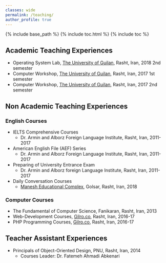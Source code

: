 ```yaml
---
classes: wide
permalink: /teaching/
author_profile: true
---
```


{% include base_path %}
{% include toc.html %}
{% include toc %}

## Academic Teaching Experiences
*   Operating System Lab, [The University of Guilan](http://ce.guilan.ac.ir), Rasht, Iran, 2018 2nd semester
*   Computer Workshop, [The University of Guilan](http://ce.guilan.ac.ir), Rasht, Iran, 2017 1st semester
*   Computer Workshop, [The University of Guilan](http://ce.guilan.ac.ir), Rasht, Iran, 2017 2nd semester

## Non Academic Teaching Experiences
### English Courses
*   IELTS Comprehensive Courses
    *   Dr. Armin and Alborz Foreign Language Institute, Rasht, Iran, 2011-2017
*   American English File (AEF) Series
    *   Dr. Armin and Alborz Foreign Language Institute, Rasht, Iran, 2011-2017
*   Preparing of University Entrance Exam
    *   Dr. Armin and Alborz foreign Language Institute, Rasht, Iran, 2011-2017
*   Daily Conversation Courses
    *   [Manesh Educational Complex](http://maneshsch.com), Golsar, Rasht, Iran, 2018

### Computer Courses
*   The Fundamental of Computer Science, Fanikaran, Rasht, Iran, 2013
*   Web-Development Courses, [Gilro.co](http://gilro.net), Rasht, Iran, 2016-17
*   PHP Programming Courses, [Gilro.co](http://gilro.net), Rasht, Iran, 2016-17

## Teacher Assistant Experiences
*   Principals of Object-Oriented Design, PNU, Rasht, Iran, 2014
    *   Courses Leader: Dr. Fatemeh Ahmadi Abkenari
